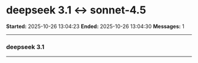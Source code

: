 # deepseek 3.1 ↔ sonnet-4.5

**Started:** 2025-10-26 13:04:23
**Ended:** 2025-10-26 13:04:30
**Messages:** 1

---

### deepseek 3.1

 

---

